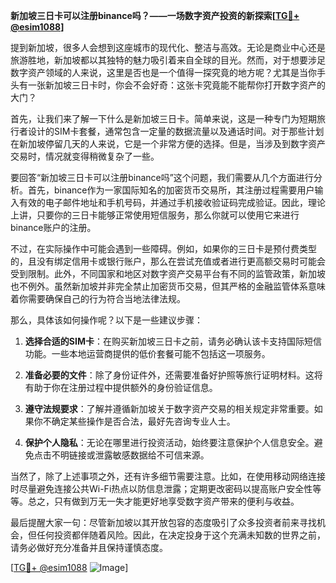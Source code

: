 **新加坡三日卡可以注册binance吗？——一场数字资产投资的新探索[[TG💪+ @esim1088](https://t.me/s/esim1088)]**

提到新加坡，很多人会想到这座城市的现代化、整洁与高效。无论是商业中心还是旅游胜地，新加坡都以其独特的魅力吸引着来自全球的目光。然而，对于想要涉足数字资产领域的人来说，这里是否也是一个值得一探究竟的地方呢？尤其是当你手头有一张新加坡三日卡时，你会不会好奇：这张卡究竟能不能帮你打开数字资产的大门？

首先，让我们来了解一下什么是新加坡三日卡。简单来说，这是一种专门为短期旅行者设计的SIM卡套餐，通常包含一定量的数据流量以及通话时间。对于那些计划在新加坡停留几天的人来说，它是一个非常方便的选择。但是，当涉及到数字资产交易时，情况就变得稍微复杂了一些。

要回答“新加坡三日卡可以注册binance吗”这个问题，我们需要从几个方面进行分析。首先，binance作为一家国际知名的加密货币交易所，其注册过程需要用户输入有效的电子邮件地址和手机号码，并通过手机接收验证码完成验证。因此，理论上讲，只要你的三日卡能够正常使用短信服务，那么你就可以使用它来进行binance账户的注册。

不过，在实际操作中可能会遇到一些障碍。例如，如果你的三日卡是预付费类型的，且没有绑定信用卡或银行账户，那么在尝试充值或者进行更高额交易时可能会受到限制。此外，不同国家和地区对数字资产交易平台有不同的监管政策，新加坡也不例外。虽然新加坡并非完全禁止加密货币交易，但其严格的金融监管体系意味着你需要确保自己的行为符合当地法律法规。

那么，具体该如何操作呢？以下是一些建议步骤：

1. **选择合适的SIM卡**：在购买新加坡三日卡之前，请务必确认该卡支持国际短信功能。一些本地运营商提供的低价套餐可能不包括这一项服务。
   
2. **准备必要的文件**：除了身份证件外，还需要准备好护照等旅行证明材料。这将有助于你在注册过程中提供额外的身份验证信息。

3. **遵守法规要求**：了解并遵循新加坡关于数字资产交易的相关规定非常重要。如果你不确定某些操作是否合法，最好先咨询专业人士。

4. **保护个人隐私**：无论在哪里进行投资活动，始终要注意保护个人信息安全。避免点击不明链接或泄露敏感数据给不可信来源。

当然了，除了上述事项之外，还有许多细节需要注意。比如，在使用移动网络连接时尽量避免连接公共Wi-Fi热点以防信息泄露；定期更改密码以提高账户安全性等等。总之，只有做到万无一失才能更好地享受数字资产带来的便利与收益。

最后提醒大家一句：尽管新加坡以其开放包容的态度吸引了众多投资者前来寻找机会，但任何投资都伴随着风险。因此，在决定投身于这个充满未知数的世界之前，请务必做好充分准备并且保持谨慎态度。

[[TG💪+ @esim1088](https://t.me/s/esim1088) ![Image](https://i.postimg.cc/4NQfJmqS/Snipaste-2025-05-13-00-14-12.png)]